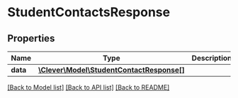 # StudentContactsResponse

## Properties
Name | Type | Description | Notes
------------ | ------------- | ------------- | -------------
**data** | [**\Clever\Model\StudentContactResponse[]**](StudentContactResponse.md) |  | [optional] 

[[Back to Model list]](README.md#documentation-for-models) [[Back to API list]](README.md#documentation-for-api-endpoints) [[Back to README]](README.md)


